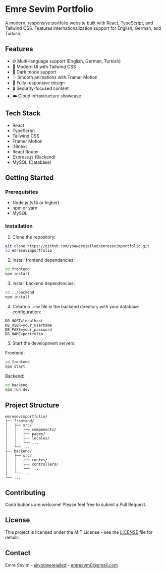 # Emre Sevim Portfolio

A modern, responsive portfolio website built with React, TypeScript, and Tailwind CSS. Features internationalization support for English, German, and Turkish.

## Features

- 🌐 Multi-language support (English, German, Turkish)
- 🎨 Modern UI with Tailwind CSS
- 🌙 Dark mode support
- ✨ Smooth animations with Framer Motion
- 📱 Fully responsive design
- 🔒 Security-focused content
- ☁️ Cloud infrastructure showcase

## Tech Stack

- React
- TypeScript
- Tailwind CSS
- Framer Motion
- i18next
- React Router
- Express.js (Backend)
- MySQL (Database)

## Getting Started

### Prerequisites

- Node.js (v14 or higher)
- npm or yarn
- MySQL

### Installation

1. Clone the repository:
```bash
git clone https://github.com/youwerejailed/emresevimportfolio.git
cd emresevimportfolio
```

2. Install frontend dependencies:
```bash
cd frontend
npm install
```

3. Install backend dependencies:
```bash
cd ../backend
npm install
```

4. Create a `.env` file in the backend directory with your database configuration:
```env
DB_HOST=localhost
DB_USER=your_username
DB_PASS=your_password
DB_NAME=portfolio
```

5. Start the development servers:

Frontend:
```bash
cd frontend
npm start
```

Backend:
```bash
cd backend
npm run dev
```

## Project Structure

```
emresevimportfolio/
├── frontend/
│   ├── src/
│   │   ├── components/
│   │   ├── pages/
│   │   ├── locales/
│   │   └── ...
│   └── ...
├── backend/
│   ├── src/
│   │   ├── routes/
│   │   ├── controllers/
│   │   └── ...
│   └── ...
└── ...
```

## Contributing

Contributions are welcome! Please feel free to submit a Pull Request.

## License

This project is licensed under the MIT License - see the [LICENSE](LICENSE) file for details.

## Contact

Emre Sevim - [@youwerejailed](https://github.com/youwerejailed) - emresvm0@gmail.com 